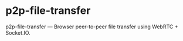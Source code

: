 # p2p-file-transfer
p2p-file-transfer — Browser peer-to-peer file transfer using WebRTC + Socket.IO.
